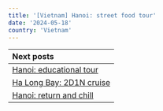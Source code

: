 ```yaml
---
title: '[Vietnam] Hanoi: street food tour'
date: '2024-05-18'
country: 'Vietnam'
---
```


| Next posts |
| :---       |
| [Hanoi: educational tour](./hanoi-educational-tour) |
| [Ha Long Bay: 2D1N cruise](./ha-long-bay-cruise) |
| [Hanoi: return and chill](./return-to-hanoi) |
